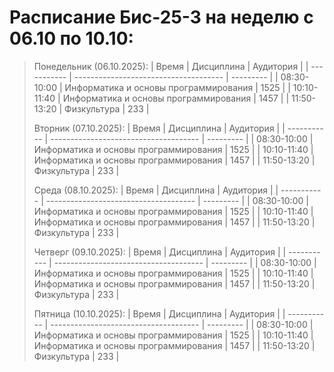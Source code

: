 # Расписание Бис-25-3 на неделю с 06.10 по 10.10:
  > Понедельник (06.10.2025):
  > | Время       | Дисциплина                            | Аудитория |
  > | ----------- | ------------------------------------- | --------- |
  > | 08:30-10:00 | Информатика и основы программирования | 1525      |
  > | 10:10-11:40 | Информатика и основы программирования | 1457      |
  > | 11:50-13:20 | Физкультура                           | 233       |
  >
  >
  > Вторник (07.10.2025):
  > | Время       | Дисциплина                            | Аудитория |
  > | ----------- | ------------------------------------- | --------- |
  > | 08:30-10:00 | Информатика и основы программирования | 1525      |
  > | 10:10-11:40 | Информатика и основы программирования | 1457      |
  > | 11:50-13:20 | Физкультура                           | 233       |
  >
  >
  > Среда (08.10.2025):
  > | Время       | Дисциплина                            | Аудитория |
  > | ----------- | ------------------------------------- | --------- |
  > | 08:30-10:00 | Информатика и основы программирования | 1525      |
  > | 10:10-11:40 | Информатика и основы программирования | 1457      |
  > | 11:50-13:20 | Физкультура                           | 233       |
  >
  >
  > Четверг (09.10.2025):
  > | Время       | Дисциплина                            | Аудитория |
  > | ----------- | ------------------------------------- | --------- |
  > | 08:30-10:00 | Информатика и основы программирования | 1525      |
  > | 10:10-11:40 | Информатика и основы программирования | 1457      |
  > | 11:50-13:20 | Физкультура                           | 233       |
  >
  >
  > Пятница (10.10.2025):
  > | Время       | Дисциплина                            | Аудитория |
  > | ----------- | ------------------------------------- | --------- |
  > | 08:30-10:00 | Информатика и основы программирования | 1525      |
  > | 10:10-11:40 | Информатика и основы программирования | 1457      |
  > | 11:50-13:20 | Физкультура                           | 233       |